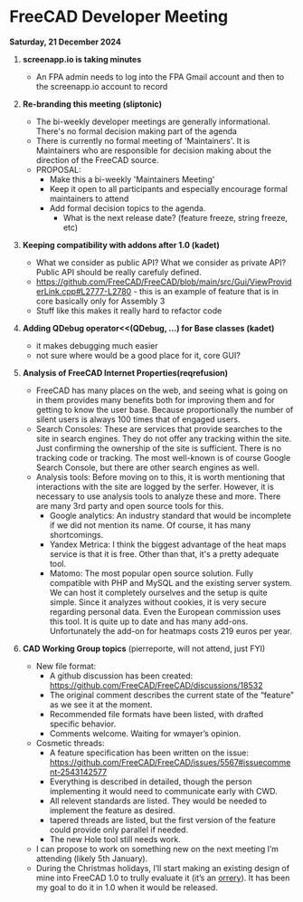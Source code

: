 # FreeCAD Developer Meeting

**Saturday, 21 December 2024**

1. **screenapp.io is taking minutes**
   - An FPA admin needs to log into the FPA Gmail account and then to the screenapp.io account to record
2. **Re-branding this meeting (sliptonic)**
   - The bi-weekly developer meetings are generally informational.  There's no formal decision making part of the agenda
   - There is currently no formal meeting of 'Maintainers'.  It is Maintainers who are responsible for decision making about the direction of the FreeCAD source.
   - PROPOSAL:
     - Make this a bi-weekly 'Maintainers Meeting'
     - Keep it open to all participants and especially encourage formal maintainers to attend
     - Add formal decision topics to the agenda.
       - What is the next release date?  (feature freeze, string freeze, etc)
3. **Keeping compatibility with addons after 1.0 (kadet)**
   - What we consider as public API? What we consider as private API? Public API should be really carefuly defined.
   - https://github.com/FreeCAD/FreeCAD/blob/main/src/Gui/ViewProviderLink.cpp#L2777-L2780 - this is an example of feature that is in core basically only for Assembly 3
   - Stuff like this makes it really hard to refactor code
4. **Adding QDebug operator<<(QDebug, ...) for Base classes (kadet)**
   - it makes debugging much easier
   - not sure where would be a good place for it, core GUI?
5. **Analysis of FreeCAD Internet Properties(reqrefusion)**
   - FreeCAD has many places on the web, and seeing what is going on in them provides many benefits both for improving them and for getting to know the user base. Because proportionally the number of silent users is always 100 times that of engaged users.
   - Search Consoles: These are services that provide searches to the site in search engines. They do not offer any tracking within the site. Just confirming the ownership of the site is sufficient. There is no tracking code or tracking. The most well-known is of course Google Search Console, but there are other search engines as well.
   - Analysis tools: Before moving on to this, it is worth mentioning that interactions with the site are logged by the serfer. However, it is necessary to use analysis tools to analyze these and more. There are many 3rd party and open source tools for this.
       - Google analytics: An industry standard that would be incomplete if we did not mention its name. Of course, it has many shortcomings.
       - Yandex Metrica: I think the biggest advantage of the heat maps service is that it is free. Other than that, it's a pretty adequate tool.
       - Matomo: The most popular open source solution. Fully compatible with PHP and MySQL and the existing server system. We can host it completely ourselves and the setup is quite simple. Since it analyzes without cookies, it is very secure regarding personal data. Even the European commission uses this tool. It is quite up to date and has many add-ons. Unfortunately the add-on for heatmaps costs 219 euros per year.

6. **CAD Working Group topics** (pierreporte, will not attend, just FYI)
   - New file format:
     + A github discussion has been created: https://github.com/FreeCAD/FreeCAD/discussions/18532
     + The original comment describes the current state of the “feature” as we see it at the moment.
     + Recommended file formats have been listed, with drafted specific behavior.
     + Comments welcome. Waiting for wmayer’s opinion.
   - Cosmetic threads:
     + A feature specification has been written on the issue: https://github.com/FreeCAD/FreeCAD/issues/5567#issuecomment-2543142577
     + Everything is described in detailed, though the person implementing it would need to communicate early with CWD.
     + All relevent standards are listed. They would be needed to implement the feature as desired.
     + tapered threads are listed, but the first version of the feature could provide only parallel if needed.
     + The new Hole tool still needs work.
   - I can propose to work on something new on the next meeting I’m attending (likely 5th January).
   - During the Christmas holidays, I’ll start making an existing design of mine into FreeCAD 1.0 to trully evaluate it (it’s an [orrery](https://en.wikipedia.org/wiki/Orrery)). It has been my goal to do it in 1.0 when it would be released.
